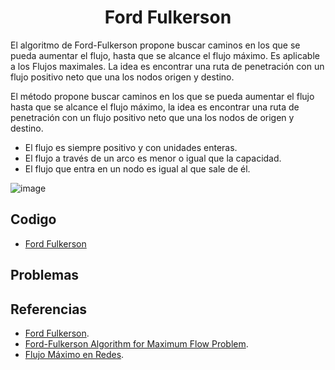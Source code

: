 
<h1 align="center"> Ford Fulkerson </h1>

El algoritmo de Ford-Fulkerson propone buscar caminos en los que se pueda aumentar el flujo, hasta que se alcance el flujo máximo. Es aplicable a los Flujos maximales. La idea es encontrar una ruta de penetración con un flujo positivo neto que una los nodos origen y destino.

El método propone buscar caminos en los que se pueda aumentar el flujo hasta que se alcance el flujo
máximo, la idea es encontrar una  ruta de penetración con un flujo positivo neto que una los nodos de
origen y destino.

* El flujo es siempre positivo y con unidades enteras.
* El flujo a través de un arco es menor o igual que la capacidad.
* El flujo que entra en un nodo es igual al que sale de él.

![image](https://user-images.githubusercontent.com/97768733/199870845-89cbb1b2-1b44-4e4c-b680-2aa1bc5dab76.png)

## Codigo

* [Ford Fulkerson](https://github.com/HugoAlejandro2002/Algoritmos-y-Estructuras-de-Datos/blob/main/Algoritmos/Teoria%20de%20Grafos/Ford_Fulkerson/ford_fulkerson.cpp)

## Problemas

## Referencias 

* [Ford Fulkerson](https://es.wikipedia.org/wiki/Algoritmo_de_Dinic).  
* [Ford-Fulkerson Algorithm for Maximum Flow Problem](https://www.geeksforgeeks.org/ford-fulkerson-algorithm-for-maximum-flow-problem/).
* [Flujo Máximo en Redes](https://www.estadistica.net/IO/Practica-Ford-Fulkerson.pdf).
